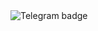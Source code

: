 <div id="badges">
  <img src="https://img.shields.io/badge/telegram-black?style=for-the-badge&logo=telegram" alt="Telegram badge"/>
</div>
